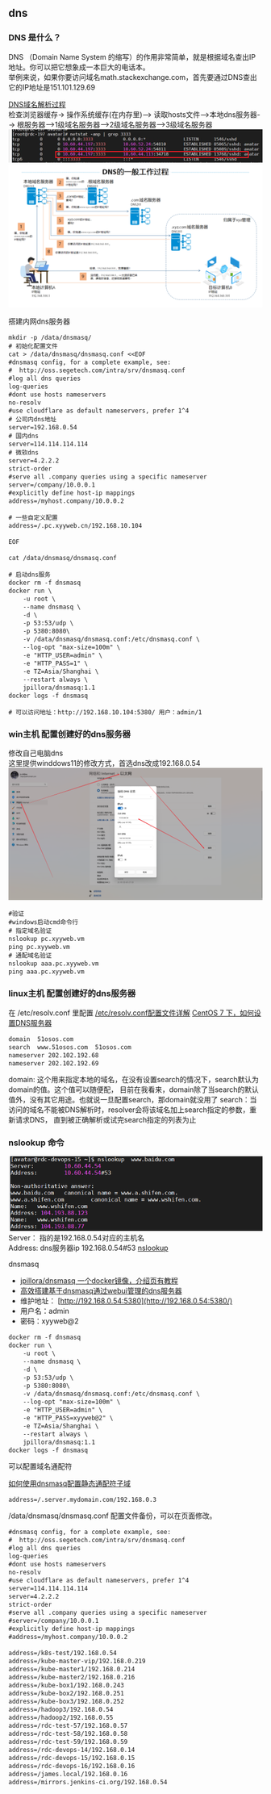 ## dns
### DNS 是什么？
DNS （Domain Name System 的缩写）的作用非常简单，就是根据域名查出IP地址。你可以把它想象成一本巨大的电话本。    
举例来说，如果你要访问域名math.stackexchange.com，首先要通过DNS查出它的IP地址是151.101.129.69

[DNS域名解析过程](https://huaweicloud.csdn.net/635604a0d3efff3090b58b54.html)  
检查浏览器缓存-> 操作系统缓存(在内存里)--> 读取hosts文件-->本地dns服务器--> 根服务器-->1级域名服务器-->2级域名服务器-->3级域名服务器
![img_1.png](./images/img_21.png)
![img.png](./images/img66.png)

   
搭建内网dns服务器  
```shell
mkdir -p /data/dnsmasq/
# 初始化配置文件
cat > /data/dnsmasq/dnsmasq.conf <<EOF
#dnsmasq config, for a complete example, see:
#  http://oss.segetech.com/intra/srv/dnsmasq.conf
#log all dns queries
log-queries
#dont use hosts nameservers
no-resolv
#use cloudflare as default nameservers, prefer 1^4
# 公司内dns地址
server=192.168.0.54
# 国内dns
server=114.114.114.114
# 微软dns
server=4.2.2.2
strict-order
#serve all .company queries using a specific nameserver
server=/company/10.0.0.1
#explicitly define host-ip mappings
address=/myhost.company/10.0.0.2
 
# 一些自定义配置
address=/.pc.xyyweb.cn/192.168.10.104
 
EOF
 
cat /data/dnsmasq/dnsmasq.conf
 
# 启动dns服务
docker rm -f dnsmasq
docker run \
    -u root \
    --name dnsmasq \
    -d \
    -p 53:53/udp \
    -p 5380:8080\
    -v /data/dnsmasq/dnsmasq.conf:/etc/dnsmasq.conf \
    --log-opt "max-size=100m" \
    -e "HTTP_USER=admin" \
    -e "HTTP_PASS=1" \
    -e TZ=Asia/Shanghai \
    --restart always \
    jpillora/dnsmasq:1.1
docker logs -f dnsmasq
 
# 可以访问地址：http://192.168.10.104:5380/ 用户：admin/1
```

### win主机 配置创建好的dns服务器
修改自己电脑dns  
这里提供winddows11的修改方式，首选dns改成192.168.0.54  
![img_2.png](./images/img_32.png)
```shell
#验证
#windows启动cmd命令行
# 指定域名验证
nslookup pc.xyyweb.vm
ping pc.xyyweb.vm
# 通配域名验证
nslookup aaa.pc.xyyweb.vm
ping aaa.pc.xyyweb.vm
```

### linux主机 配置创建好的dns服务器
在 /etc/resolv.conf 里配置
[/etc/resolv.conf配置文件详解](https://blog.csdn.net/liujinwei2005/article/details/119922678)
[CentOS 7 下，如何设置DNS服务器](https://www.cnblogs.com/dadadechengzi/p/6670530.html)  
```shell
domain  51osos.com
search  www.51osos.com  51osos.com
nameserver 202.102.192.68
nameserver 202.102.192.69
```
domain: 这个用来指定本地的域名，在没有设置search的情况下，search默认为domain的值。这个值可以随便配，
        目前在我看来，domain除了当search的默认值外，没有其它用途。也就说一旦配置search，那domain就没用了
search：当访问的域名不能被DNS解析时，resolver会将该域名加上search指定的参数，重新请求DNS，
        直到被正确解析或试完search指定的列表为止




### nslookup 命令  
![img_7.png](./images/img_27.png)  
Server： 指的是192.168.0.54对应的主机名  
Address:  dns服务器ip  192.168.0.54#53
[nslookup](https://www.cnblogs.com/machangwei-8/p/10353137.html)

dnsmasq
- [jpillora/dnsmasq 一个docker镜像，介绍页有教程](https://hub.docker.com/r/jpillora/dnsmasq)
- [高效搭建基于dnsmasq通过webui管理的dns服务器](https://blog.csdn.net/firehadoop/article/details/83860191)
- 维护地址： [http://192.168.0.54:5380](http://192.168.0.54:5380/)
- 用户名：admin
- 密码：xyyweb@2

```shell
docker rm -f dnsmasq
docker run \
    -u root \
    --name dnsmasq \
    -d \
    -p 53:53/udp \
    -p 5380:8080\
    -v /data/dnsmasq/dnsmasq.conf:/etc/dnsmasq.conf \
    --log-opt "max-size=100m" \
    -e "HTTP_USER=admin" \
    -e "HTTP_PASS=xyyweb@2" \
    -e TZ=Asia/Shanghai \
    --restart always \
    jpillora/dnsmasq:1.1
docker logs -f dnsmasq
```



可以配置域名通配符

[如何使用dnsmasq配置静态通配符子域](https://qastack.cn/server/122631/how-to-configure-a-static-wildcard-subdomain-with-dnsmasq)

```shell
address=/.server.mydomain.com/192.168.0.3
```

/data/dnsmasq/dnsmasq.conf  配置文件备份，可以在页面修改。

```shell
#dnsmasq config, for a complete example, see:
#  http://oss.segetech.com/intra/srv/dnsmasq.conf
#log all dns queries
log-queries
#dont use hosts nameservers
no-resolv
#use cloudflare as default nameservers, prefer 1^4
server=114.114.114.114
server=4.2.2.2
strict-order
#serve all .company queries using a specific nameserver
#server=/company/10.0.0.1
#explicitly define host-ip mappings
#address=/myhost.company/10.0.0.2
 
address=/k8s-test/192.168.0.54
address=/kube-master-vip/192.168.0.219
address=/kube-master1/192.168.0.214
address=/kube-master2/192.168.0.216
address=/kube-box1/192.168.0.243
address=/kube-box2/192.168.0.251
address=/kube-box3/192.168.0.252
address=/hadoop3/192.168.0.54
address=/hadoop2/192.168.0.55
address=/rdc-test-57/192.168.0.57
address=/rdc-test-58/192.168.0.58
address=/rdc-test-59/192.168.0.59
address=/rdc-devops-14/192.168.0.14
address=/rdc-devops-15/192.168.0.15
address=/rdc-devops-16/192.168.0.16
address=/james.local/192.168.0.16
address=/mirrors.jenkins-ci.org/192.168.0.54
```





